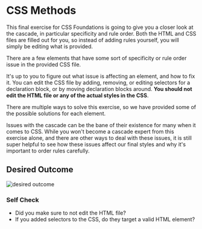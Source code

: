 # CSS Methods

This final exercise for CSS Foundations is going to give you a closer look at the cascade, in particular specificity and rule order. Both the HTML 
and CSS files are filled out for you, so instead of adding rules yourself, you will simply be editing what is provided.

There are a few elements that have some sort of specificity or rule order issue in the provided CSS file. 

It's up to you to figure out what issue is affecting an element, and how to fix it. You can edit the CSS file by adding, 
removing, or editing selectors for a declaration block, or by moving declaration blocks around. 
**You should not edit the HTML file or any of the actual styles in the CSS**.

There are multiple ways to solve this exercise, so we have provided some of the possible solutions for each element.

Issues with the cascade can be the bane of their existence for many when it comes to CSS. While you won't become a cascade expert 
from this exercise alone, and there are other ways to deal with these issues, it is still super helpful to see how these issues affect 
our final styles and why it's important to order rules carefully.

## Desired Outcome

![desired outcome](./desired-outcome.png)

### Self Check

- Did you make sure to not edit the HTML file?
- If you added selectors to the CSS, do they target a valid HTML element?
